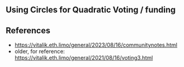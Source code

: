 ## Using Circles for Quadratic Voting / funding


## References
- https://vitalik.eth.limo/general/2023/08/16/communitynotes.html
- older, for reference: https://vitalik.eth.limo/general/2021/08/16/voting3.html